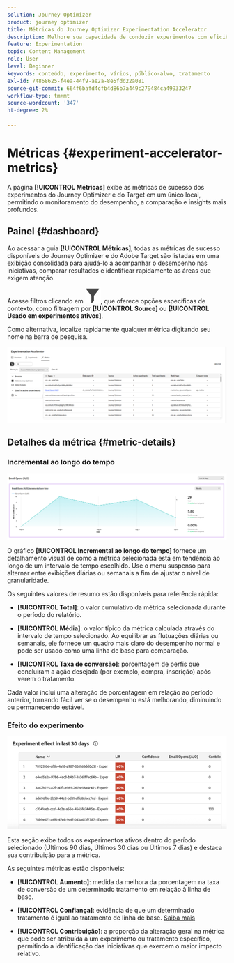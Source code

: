 ```yaml
---
solution: Journey Optimizer
product: journey optimizer
title: Métricas do Journey Optimizer Experimentation Accelerator
description: Melhore sua capacidade de conduzir experimentos com eficiência e gerar insights
feature: Experimentation
topic: Content Management
role: User
level: Beginner
keywords: conteúdo, experimento, vários, público-alvo, tratamento
exl-id: 74868625-f4ea-44f9-ae2a-8e5fdd22a081
source-git-commit: 664f6bafd4cfb4d86b7a449c279484ca49933247
workflow-type: tm+mt
source-wordcount: '347'
ht-degree: 2%

---
```


# Métricas {#experiment-accelerator-metrics}

A página **[!UICONTROL Métricas]** exibe as métricas de sucesso dos experimentos do Journey Optimizer e do Target em um único local, permitindo o monitoramento do desempenho, a comparação e insights mais profundos.

## Painel {#dashboard}

Ao acessar a guia **[!UICONTROL Métricas]**, todas as métricas de sucesso disponíveis do Journey Optimizer e do Adobe Target são listadas em uma exibição consolidada para ajudá-lo a acompanhar o desempenho nas iniciativas, comparar resultados e identificar rapidamente as áreas que exigem atenção.

Acesse filtros clicando em ![](assets/do-not-localize/Smock_Filter_18_N.svg), que oferece opções específicas de contexto, como filtragem por **[!UICONTROL Source]** ou **[!UICONTROL Usado em experimentos ativos]**.

Como alternativa, localize rapidamente qualquer métrica digitando seu nome na barra de pesquisa.

![](assets/experiment-monitor-metrics.png)

## Detalhes da métrica {#metric-details}

### Incremental ao longo do tempo

![](assets/experiment-monitor-metrics-2.png)

O gráfico **[!UICONTROL Incremental ao longo do tempo]** fornece um detalhamento visual de como a métrica selecionada está em tendência ao longo de um intervalo de tempo escolhido. Use o menu suspenso para alternar entre exibições diárias ou semanais a fim de ajustar o nível de granularidade.

Os seguintes valores de resumo estão disponíveis para referência rápida:

* **[!UICONTROL Total]**: o valor cumulativo da métrica selecionada durante o período do relatório.

* **[!UICONTROL Média]**: o valor típico da métrica calculada através do intervalo de tempo selecionado. Ao equilibrar as flutuações diárias ou semanais, ele fornece um quadro mais claro do desempenho normal e pode ser usado como uma linha de base para comparação.

* **[!UICONTROL Taxa de conversão]**: porcentagem de perfis que concluíram a ação desejada (por exemplo, compra, inscrição) após verem o tratamento.

Cada valor inclui uma alteração de porcentagem em relação ao período anterior, tornando fácil ver se o desempenho está melhorando, diminuindo ou permanecendo estável.

### Efeito do experimento

![](assets/experiment-monitor-metrics-3.png)

Esta seção exibe todos os experimentos ativos dentro do período selecionado (Últimos 90 dias, Últimos 30 dias ou Últimos 7 dias) e destaca sua contribuição para a métrica.

As seguintes métricas estão disponíveis:

* **[!UICONTROL Aumento]**: medida da melhora da porcentagem na taxa de conversão de um determinado tratamento em relação à linha de base.

* **[!UICONTROL Confiança]**: evidência de que um determinado tratamento é igual ao tratamento de linha de base. [Saiba mais](../content-management/experiment-calculations.md#understand-confidence)

* **[!UICONTROL Contribuição]**: a proporção da alteração geral na métrica que pode ser atribuída a um experimento ou tratamento específico, permitindo a identificação das iniciativas que exercem o maior impacto relativo.

